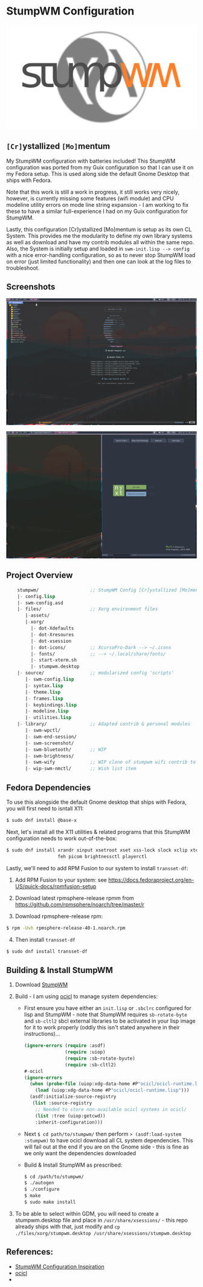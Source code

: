# StumpWM Configuration

<p align="center">
  <img src="files/assets/graphics/stumpwm-config-logo.svg" width="800" />
</p>


## `[Cr]`ystallized `[Mo]`mentum

My StumpWM configuration with batteries included! This StumpWM configuration was
ported from my Guix configuration so that I can use it on my Fedora setup. This
is used along side the default Gnome Desktop that ships with Fedora.

Note that this work is still a work in progress, it still works very nicely,
however, is currently missing some features (wifi module) and CPU modeline
utility errors on mode line string expansion - I am working to fix these to
have a similar full-experience I had on my Guix configuration for StumpWM.

Lastly, this configuration [Cr]ystallized [Mo]mentum is setup as its own CL
System. This provides me the modularity to define my own library systems
as well as download and have my contrib modules all within the same repo.
Also, the System is initially setup and loaded in `swm-init.lisp --> config`
with a nice error-handling configuration, so as to never stop StumpWM load
on error (just limited functionality) and then one can look at the log files
to troubleshoot.


## Screenshots

![View 1](files/assets/screenshots/lem-solo.png)

![View 2](files/assets/screenshots/xterm+nyxt.png)


## Project Overview

```lisp
    stumpwm/                   ;; StumpWM Config [Cr]ystallized [Mo]mentum
    |- config.lisp
    |- swm-config.asd
    |- files/                  ;; Xorg environment files
       |-assets/
       |-xorg/
         |- dot-Xdefaults
         |- dot-Xresoures
         |- dot-xsession
         |- dot-icons/         ;; XcursoPro-Dark --> ~/.icons
         |- fonts/             ;; --> ~/.local/share/fonts/
         |- start-xterm.sh
         |- stumpwm.desktop
    |- source/                 ;; modularized config 'scripts'
       |- swm-config.lisp
       |- syntax.lisp
       |- theme.lisp
       |- frames.lisp
       |- keybindings.lisp
       |- modeline.lisp
       |- utilities.lisp
    |- library/                ;; Adapted contrib & personal modules
       |- swm-wpctl/
       |- swm-end-session/
       |- swm-screenshot/
       |- swm-bluetooth/       ;; WIP
       |- swm-brightness/
       |- swm-wify             ;; WIP clone of stumpwm wifi contrib to work with wi
       |- wip-swm-nmctl/       ;; Wish list item
```


## Fedora Dependencies
To use this alongside the default Gnome desktop that ships with Fedora, you will first
need to isntall X11:

``` bash
$ sudo dnf install @base-x
```

Next, let's install all the X11 utilities & related programs that this StumpWM configuration
needs to work out-of-the-box:

``` bash
$ sudo dnf install xrandr xinput xsetroot xset xss-lock slock xclip xterm \
                   feh picom brightnessctl playerctl
```

Lastly, we'll need to add RPM Fusion to our system to install `transset-df`:
1. Add RPM Fusion to your system:
   see https://docs.fedoraproject.org/en-US/quick-docs/rpmfusion-setup

2. Download latest rpmsphere-release rpmm from
   https://github.com/rpmsphere/noarch/tree/master/r

3. Download rpmsphere-release rpm:

``` bash
$ rpm -Uvh rpmsphere-release-40-1.noarch.rpm
```

4. Then install `transset-df`

``` bash
$ sudo dnf install transset-df
```


## Building & Install StumpWM

1. Download [StumpWM](https://github.com/stumpwm/stumpwm)

2. Build - I am using [ocicl](https://github.com/ocicl/ocicl) to manage system
   dependencies:
   - First ensure you have either an `init.lisp` or `.sbclrc` configured for
     lisp and StumpWM - note that StumpWM requires `sb-rotate-byte` and `sb-cltl2`
     sbcl external libraries to be activated in your lisp image for it to work
     properly (oddly this isn't stated anywhere in their instructions)...

     ```lisp
     (ignore-errors (require :asdf)
                    (require :uiop)
                    (require :sb-rotate-byute)
                    (require :sb-cltl2)
     #-ocicl
     (ignore-errors
       (when (probe-file (uiop:xdg-data-home #P"ocicl/ocicl-runtime.lisp"))
         (load (uiop:xdg-data-home #P"ocicl/ocicl-runtime.lisp")))
       (asdf:initialize-source-registry
        (list :source-registry
         ;; Needed to store non-available ocicl systems in ocicl/
         (list :tree (uiop:getcwd))
         :inherit-configuration)))
     ```

   - Next `$ cd path/to/stumpwm/` then perform `> (asdf:load-system :stumpwm)`
     to have ocicl download all CL system dependencies. This will fail out at
     the end if you are on the Gnome side - this is fine as we only want the
     dependencies downloaded

   - Build & Install StumpWM as prescribed:
     ```bash
     $ cd /path/to/stumpwm/
     $ ./autogen
     $ ./configure
     $ make
     $ sudo make install
     ```

3. To be able to select within GDM, you will need to create a stumpwm.desktop file
   and place in `/usr/share/xsessions/` - this repo already ships with that, just
   modify and `cp ./files/xorg/stumpwm.desktop /usr/share/xsessions/stumpwm.desktop`



## References:

  - [StumpWM Configuration Inspiration](https://config.phundrak.com/stumpwm)
  - [ocicl](https://github.com/ocicl/ocicl)
  -
